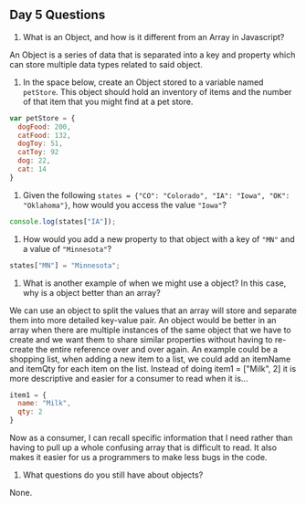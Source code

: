 ## Day 5 Questions

1. What is an Object, and how is it different from an Array in Javascript?

An Object is a series of data that is separated into  a key and property which can store multiple data types related to said object.

1. In the space below, create an Object stored to a variable named `petStore`.  This object should hold an inventory of items and the number of that item that you might find at a pet store.

```javascript
var petStore = {
  dogFood: 200,
  catFood: 132,
  dogToy: 51,
  catToy: 92
  dog: 22,
  cat: 14
}
```

1. Given the following `states = {"CO": "Colorado", "IA": "Iowa", "OK": "Oklahoma"}`, how would you access the value `"Iowa"`?

```javascript
console.log(states["IA"]);
```

1. How would you add a new property to that object with a key of `"MN"` and a value of `"Minnesota"`?

```javascript
states["MN"] = "Minnesota";
```

1. What is another example of when we might use a object?  In this case, why is a object better than an array?

We can use an object to split the values that an array will store and separate them into more detailed key-value pair. An object would be better in an array when there are multiple instances of the same object that we have to create and we want them to share similar properties without having to re-create the entire reference over and over again. An example could be a shopping list, when adding a new item to a list, we could add an itemName and itemQty for each item on the list. Instead of doing item1 = ["Milk", 2] it is more descriptive and easier for a consumer to read when it is...

```javascript
item1 = {
  name: "Milk",
  qty: 2
}
```

Now as a consumer, I can recall specific information that I need rather than having to pull up a whole confusing array that is difficult to read. It also makes it easier for us a programmers to make less bugs in the code.

1. What questions do you still have about objects?

None.
